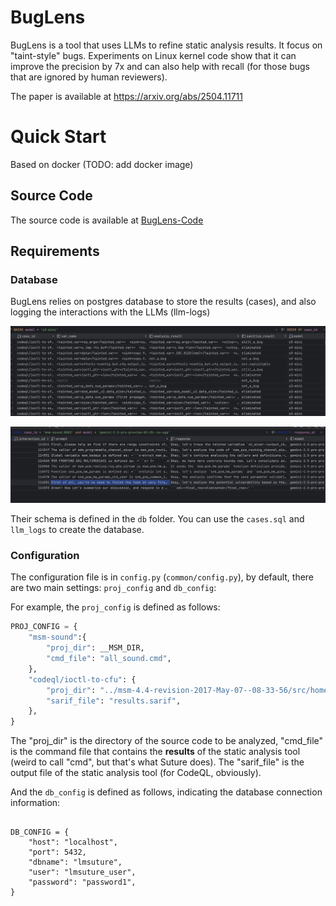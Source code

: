 # BugLens

BugLens is a tool that uses LLMs to refine static analysis results. It focus on "taint-style" bugs. Experiments on Linux kernel code show that it can improve the precision by 7x and can also help with recall (for those bugs that are ignored by human reviewers).

The paper is available at https://arxiv.org/abs/2504.11711

# Quick Start

Based on docker (TODO: add docker image)


## Source Code

The source code is available at [BugLens-Code](https://github.com/seclab-ucr/BugLens-Code)

## Requirements

### Database 

BugLens relies on postgres database to store the results (cases), and also logging the interactions with the LLMs (llm-logs)

![Table Cases](figs/cases.png)

![Table LLM Logs](figs/llm-logs.png)

Their schema is defined in the `db` folder. You can use the `cases.sql` and `llm_logs` to create the database.

### Configuration

The configuration file is in `config.py` (`common/config.py`), by default, there are two main settings: `proj_config` and `db_config`:

For example, the `proj_config` is defined as follows:

```python
PROJ_CONFIG = { 
    "msm-sound":{
        "proj_dir": __MSM_DIR,
        "cmd_file": "all_sound.cmd",
    },
    "codeql/ioctl-to-cfu": {
        "proj_dir": "../msm-4.4-revision-2017-May-07--08-33-56/src/home/kev/work/QualComm/semmle_data/projects/msm-4.4/revision-2017-May-07--08-33-56/kernel",
        "sarif_file": "results.sarif",
    },
}
```

The "proj_dir" is the directory of the source code to be analyzed, "cmd_file" is the command file that contains the **results** of the static analysis tool (weird to call "cmd", but that's what Suture does). The "sarif_file" is the output file of the static analysis tool (for CodeQL, obviously).


And the `db_config` is defined as follows, indicating the database connection information:

```

DB_CONFIG = {
    "host": "localhost",
    "port": 5432,
    "dbname": "lmsuture",
    "user": "lmsuture_user",
    "password": "password1",
}

```
